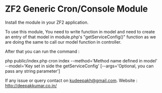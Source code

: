 # ZF2 Generic Cron/Console Module

Install the module in your ZF2 application.

To use this module, You need to write function in model and need 
to create an entry of that model in module.php's "getServiceConfig()" function 
as we are doing the same to call our model function in controller.

After that you can run the command :

php public/index.php cron index --method='Method name defined in model' --model='Key set in side the getServiceConfig'  [--args='Optional, you can pass any string parameter']

If any issue or query contact on <a href="mailTo:kudeepakh@gmail.com">kudeepakh@gmail.com</a>. 
Website : <a href="http://deepakkumar.co.in/">http://deepakkumar.co.in/</a>
